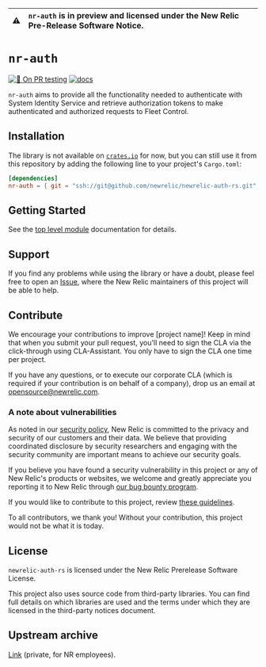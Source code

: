 | ⚠️ | `nr-auth` is in preview and licensed under the New Relic Pre-Release Software Notice. |
|----|:----------------------------------------------------------------------------------------------------|

# `nr-auth`

[![🧪 On PR testing](https://github.com/newrelic/newrelic-oauth-client-rs/actions/workflows/on-push-pr.yaml/badge.svg)](https://github.com/newrelic/newrelic-oauth-client-rs/actions/workflows/on-push-pr.yaml) [![docs](https://github.com/newrelic/newrelic-auth-rs/actions/workflows/docs.yaml/badge.svg)](https://newrelic.github.io/newrelic-auth-rs/)

`nr-auth` aims to provide all the functionality needed to authenticate with System Identity Service and retrieve
authorization tokens to make authenticated and authorized requests to Fleet Control.

## Installation

The library is not available on [`crates.io`](https://crates.io/) for now, but you can still use it from this repository by adding the following line to your project's `Cargo.toml`:

```toml
[dependencies]
nr-auth = { git = "ssh://git@github.com/newrelic/newrelic-auth-rs.git", tag = "0.0.4" }
```

## Getting Started

See the [top level module](./src/lib.rs) documentation for details.

## Support

If you find any problems while using the library or have a doubt, please feel free to open an [Issue](https://github.com/newrelic/newrelic-oauth-client-rs/issues), where the New Relic maintainers of this project will be able to help.

## Contribute

We encourage your contributions to improve [project name]! Keep in mind that when you submit your pull request, you'll need to sign the CLA via the click-through using CLA-Assistant. You only have to sign the CLA one time per project.

If you have any questions, or to execute our corporate CLA (which is required if your contribution is on behalf of a company), drop us an email at <opensource@newrelic.com>.

### A note about vulnerabilities

As noted in our [security policy](../../security/policy), New Relic is committed to the privacy and security of our customers and their data. We believe that providing coordinated disclosure by security researchers and engaging with the security community are important means to achieve our security goals.

If you believe you have found a security vulnerability in this project or any of New Relic's products or websites, we welcome and greatly appreciate you reporting it to New Relic through [our bug bounty program](https://docs.newrelic.com/docs/security/security-privacy/information-security/report-security-vulnerabilities/).

If you would like to contribute to this project, review [these guidelines](./CONTRIBUTING.md).

To all contributors, we thank you! Without your contribution, this project would not be what it is today.

## License

`newrelic-auth-rs` is licensed under the New Relic Prerelease Software License.

This project also uses source code from third-party libraries. You can find full details on which libraries are used and the terms under which they are licensed in the third-party notices document.

## Upstream archive

[Link](https://github.com/newrelic/newrelic-oauth-client-rs) (private, for NR employees).
